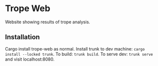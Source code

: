 Trope Web
===

Website showing results of trope analysis.

Installation
---

Cargo install trope-web as normal.
Install trunk to dev machine: `cargo install --locked trunk`.
To build: `trunk build`.
To serve dev: `trunk serve` and visit localhost:8080.
